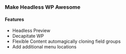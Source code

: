 ### Make Headless WP Awesome

#### Features
- Headless Preview
- Decapitate WP
- Flexible Content automagically cloning field groups
- Add additional menu locations

